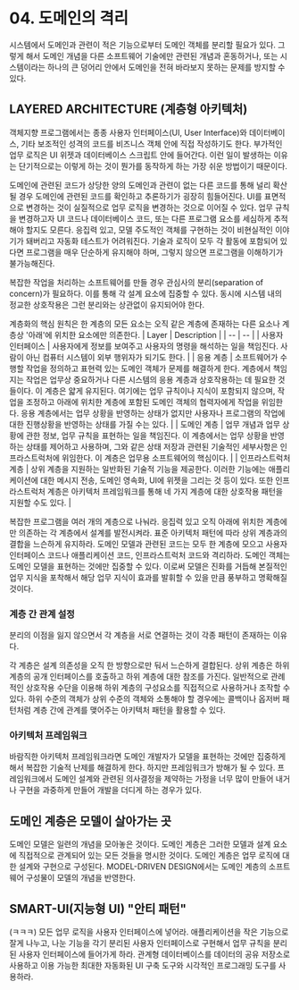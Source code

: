 # 04. 도메인의 격리

시스템에서 도메인과 관련이 적은 기능으로부터 도메인 객체를 분리할 필요가 있다.
그렇게 해서 도메인 개념을 다른 소프트웨어 기술에만 관련된 개념과 혼동하거나, 또는 시스템이라는 하나의 큰 덩어리 안에서 도메인을 전혀 바라보지 못하는 문제를 방지할 수 있다.


## LAYERED ARCHITECTURE (계층형 아키텍처)

객체지향 프로그램에서는 종종 사용자 인터페이스(UI, User Interface)와 데이터베이스, 기타 보조적인 성격의 코드를 비즈니스 객체 안에 직접 작성하기도 한다.
부가적인 업무 로직은 UI 위젯과 데이터베이스 스크립트 안에 들어간다.
이런 일이 발생하는 이유는 단기적으로는 이렇게 하는 것이 뭔가를 동작하게 하는 가장 쉬운 방법이기 때문이다.

도메인에 관련된 코드가 상당한 양의 도메인과 관련이 없는 다른 코드를 통해 널리 확산될 경우 도메인에 관련된 코드를 확인하고 추론하기가 굉장히 힘들어진다.
UI를 표면적으로 변경하는 것이 실질적으로 업무 로직을 변경하는 것으로 이어질 수 있다.
업무 규칙을 변경하고자 UI 코드나 데이터베이스 코드, 또는 다른 프로그램 요소를 세심하게 추적해야 할지도 모른다.
응집력 있고, 모델 주도적인 객체를 구현하는 것이 비현실적인 이야기가 돼버리고 자동화 테스트가 어려워진다.
기술과 로직이 모두 각 활동에 포함되어 있다면 프로그램을 매우 단순하게 유지해야 하며, 그렇지 않으면 프로그램을 이해하기가 불가능해진다.

복잡한 작업을 처리하는 소프트웨어를 만들 경우 관심사의 분리(separation of concern)가 필요하다.
이를 통해 각 설계 요소에 집중할 수 있다.
동시에 시스템 내의 정교한 상호작용은 그런 분리와는 상관없이 유지되어야 한다.

계층화의 핵심 원칙은 한 계층의 모든 요소는 오직 같은 계층에 존재하는 다른 요소나 계층상 '아래'에 위치한 요소에만 의존한다.
| Layer | Description |
| -- | -- |
| 사용자 인터페이스 | 사용자에게 정보를 보여주고 사용자의 명령을 해석하는 일을 책임진다. 사람이 아닌 컴퓨터 시스템이 외부 행위자가 되기도 한다. |
| 응용 계층 | 소프트웨어가 수행할 작업을 정의하고 표현력 있는 도메인 객체가 문제를 해결하게 한다. 계층에서 책임지는 작업은 업무상 중요하거나 다른 시스템의 응용 계층과 상호작용하는 데 필요한 것들이다. 이 계층은 얇게 유지된다. 여기에는 업무 규칙이나 지식이 포함되지 않으며, 작업을 조정하고 아래에 위치한 계층에 포함된 도메인 객체의 협력자에게 작업을 위임한다. 응용 계층에서는 업무 상황을 반영하는 상태가 없지만 사용자나 프로그램의 작업에 대한 진행상황을 반영하는 상태를 가질 수는 있다. |
| 도메인 계층 | 업무 개념과 업무 상황에 관한 정보, 업무 규칙을 표현하는 일을 책임진다. 이 계층에서는 업무 상황을 반영하는 상태를 제어하고 사용하며, 그와 같은 상태 저장과 관련된 기술적인 세부사항은 인프라스트럭처에 위임한다. 이 계층은 업무용 소프트웨어의 핵심이다. |
| 인프라스트럭처 계층 | 상위 계층을 지원하는 일반화된 기술적 기능을 제공한다. 이러한 기능에는 애플리케이션에 대한 메시지 전송, 도메인 영속화, UI에 위젯을 그리는 것 등이 있다. 또한 인프라스트럭처 계층은 아키텍처 프레임워크를 통해 네 가지 계층에 대한 상호작용 패턴을 지원할 수도 있다. |

복잡한 프로그램을 여러 개의 계층으로 나눠라.
응집력 있고 오직 아래에 위치한 계층에만 의존하는 각 계층에서 설계를 발전시켜라.
표준 아키텍처 패턴에 따라 상위 계층과의 결합을 느슨하게 유지하라.
도메인 모델과 관련된 코드는 모두 한 계층에 모으고 사용자 인터페이스 코드나 애플리케이션 코드, 인프라스트럭처 코드와 격리하라.
도메인 객체는 도메인 모델을 표현하는 것에만 집중할 수 있다.
이로써 모델은 진화를 거듭해 본질적인 업무 지식을 포착해서 해당 업무 지식이 효과를 발휘할 수 있을 만큼 풍부하고 명확해질 것이다.


### 계층 간 관계 설정

분리의 이점을 잃지 않으면서 각 계층을 서로 연결하는 것이 각종 패턴이 존재하는 이유다.

각 계층은 설계 의존성을 오직 한 방향으로만 둬서 느슨하게 결합된다. 
상위 계층은 하위 계층의 공개 인터페이스를 호출하고 하위 계층에 대한 참조를 가진다.
일반적으로 관례적인 상호작용 수단을 이용해 하위 계층의 구성요소를 직접적으로 사용하거나 조작할 수 있다.
하위 수준의 객체가 상위 수준의 객체와 소통해야 할 경우에는 콜백이나 옵저버 패턴처럼 계층 간에 관계를 맺어주는 아키텍처 패턴을 활용할 수 있다.


### 아키텍처 프레임워크

바람직한 아키텍처 프레임워크라면 도메인 개발자가 모델을 표현하는 것에만 집중하게 해서 복잡한 기술적 난제를 해결하게 한다. 
하지만 프레임워크가 방해가 될 수 있다. 프레임워크에서 도메인 설계와 관련된 의사결정을 제약하는 가정을 너무 많이 만들어 내거나 구현을 과중하게 만들어 개발을 더디게 하는 경우가 있다.


## 도메인 계층은 모델이 살아가는 곳

도메인 모델은 일련의 개념을 모아놓은 것이다.
도메인 계층은 그러한 모델과 설계 요소에 직접적으로 관계되어 있는 모든 것들을 명시한 것이다.
도메인 계층은 업무 로직에 대한 설계와 구현으로 구성된다.
MODEL-DRIVEN DESIGN에서는 도메인 계층의 소프트웨어 구성물이 모델의 개념을 반영한다.


## SMART-UI(지능형 UI) "안티 패턴"

(ㅋㅋㅋ)
모든 업무 로직을 사용자 인터페이스에 넣어라.
애플리케이션을 작은 기능으로 잘게 나누고, 나눈 기능을 각기 분리된 사용자 인터페이스로 구현해서 업무 규칙을 분리된 사용자 인터페이스에 들어가게 하라.
관계형 데이터베이스를 데이터의 공유 저장소로 사용하고 이용 가능한 최대한 자동화된 UI 구축 도구와 시각적인 프로그래밍 도구를 사용하라. 




